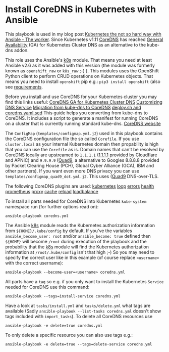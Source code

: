Install CoreDNS in Kubernetes with Ansible
==========================================

This playbook is used in my blog post [Kubernetes the not so hard way with Ansible - The worker](https://www.tauceti.blog/post/kubernetes-the-not-so-hard-way-with-ansible-worker/). Since Kubernetes v1.11 [CoreDNS](https://coredns.io/) has reached [General Availability](https://kubernetes.io/blog/2018/07/10/coredns-ga-for-kubernetes-cluster-dns/) (GA) for Kubernetes Cluster DNS as an alternative to the kube-dns addon.

This role uses the Ansible's [k8s](https://docs.ansible.com/ansible/2.6/modules/k8s_module.html) module. That means you need at least Ansible v2.6 as it was added with this version (the module was formerly known as `openshift_raw` or `k8s_raw` ;-) ). This modules uses the OpenShift Python client to perform CRUD operations on Kubernetes objects. That means you need to install `openshift` pip e.g.: `pip3 install openshift` (also see [requirements](https://docs.ansible.com/ansible/2.6/modules/k8s_module.html#requirements).

Before you install and use CoreDNS for your Kubernetes cluster you may find this links useful:
[CoreDNS GA for Kubernetes Cluster DNS](https://kubernetes.io/blog/2018/07/10/coredns-ga-for-kubernetes-cluster-dns/)
[Customizing DNS Service](https://kubernetes.io/docs/tasks/administer-cluster/dns-custom-nameservers/)
[Migration from kube-dns to CoreDNS](https://coredns.io/2018/05/21/migration-from-kube-dns-to-coredns/)
[deploy.sh and coredns.yaml.sed](https://github.com/coredns/deployment/tree/master/kubernetes) This guide helps you converting from kube-dns to CoreDNS. It includes a script to generate a manifest for running CoreDNS on a cluster that is currently running standard kube-dns.
[CoreDNS website](https://coredns.io/)

The `ConfigMap` (`templates/configmap.yml.j2`) used in this playbook contains the CoreDNS configuration file the so called `Corefile`. If you use `cluster.local` as your internal Kubernetes domain then propability is high that you can use the `Corefile` as is. Domain names that can't be resolved by CoreDNS locally are upstreamed to `1.1.1.1` ([1.1.1.1](https://1.1.1.1/) provided by Cloudflare and APNIC) and `9.9.9.9` ([Quad9](https://quad9.net/), a alternative to Googles 8.8.8.8 provided by Packet Clearing House (PCH), Global Cyber Alliance (GCA), IBM and other partners). If you want even more DNS privacy you can use `templates/configmap_quad9_dot.yml.j2`. This uses ([Quad9](https://quad9.net/) DNS-over-TLS.

The following CoreDNS plugins are used:
[kubernetes](https://coredns.io/plugins/kubernetes/)
[loop](https://coredns.io/plugins/loop/)
[errors](https://coredns.io/plugins/errors/)
[health](https://coredns.io/plugins/health/)
[prometheus](https://coredns.io/plugins/metrics/)
[proxy](https://coredns.io/plugins/proxy/)
[cache](https://coredns.io/plugins/cache/)
[reload](https://coredns.io/plugins/reload/)
[loadbalance](https://coredns.io/plugins/loadbalance/)


To install all parts needed for CoreDNS into Kubernetes `kube-system` namespace run (for further options read on):

```
ansible-playbook coredns.yml
```

The Ansible [k8s](https://docs.ansible.com/ansible/2.6/modules/k8s_module.html) module reads the Kubernetes authorization information from `${HOME}/.kube/config` by default. If you've the variables `ansible_become_user: root` and/or `ansible_become: true` defined then `${HOME}` will become `/root` during execution of the playbook and the probability that the [k8s](https://docs.ansible.com/ansible/2.6/modules/k8s_module.html) module will find the Kubernetes authorization information at `/root/.kube/config` isn't that high ;-) So you may need to specify the correct user like in this example (of course replace `<username>` with the correct username):

```
ansible-playbook --become-user=<username> coredns.yml
```

All parts have a `tag` so e.g. if you only want to install the Kubernetes `Service` needed for CoreDNS use this command:

```
ansible-playbook --tags=install-service coredns.yml
```

Have a look at `tasks/install.yml` and `tasks/delete.yml` what tags are available (Sadly `ansible-playbook --list-tasks coredns.yml` doesn't show tags included with `import_tasks`). To delete all CoreDNS resources use

```
ansible-playbook -e delete=true coredns.yml 
```

To only delete a specific resource you can also use tags e.g.:

```
ansible-playbook -e delete=true --tags=delete-service coredns.yml 
```

